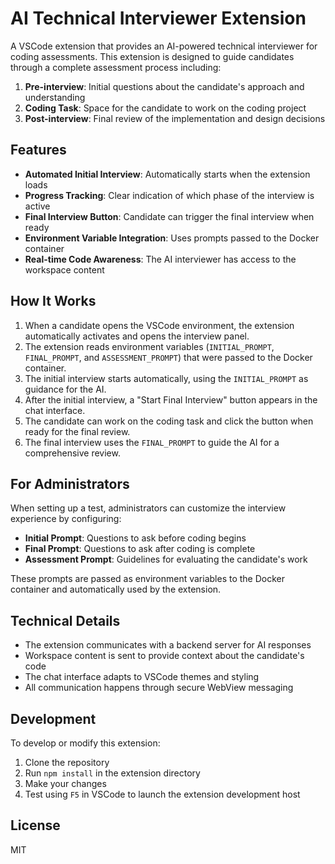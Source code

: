# AI Technical Interviewer Extension

A VSCode extension that provides an AI-powered technical interviewer for coding assessments. This extension is designed to guide candidates through a complete assessment process including:

1. **Pre-interview**: Initial questions about the candidate's approach and understanding
2. **Coding Task**: Space for the candidate to work on the coding project
3. **Post-interview**: Final review of the implementation and design decisions

## Features

- **Automated Initial Interview**: Automatically starts when the extension loads
- **Progress Tracking**: Clear indication of which phase of the interview is active
- **Final Interview Button**: Candidate can trigger the final interview when ready
- **Environment Variable Integration**: Uses prompts passed to the Docker container
- **Real-time Code Awareness**: The AI interviewer has access to the workspace content

## How It Works

1. When a candidate opens the VSCode environment, the extension automatically activates and opens the interview panel.
2. The extension reads environment variables (`INITIAL_PROMPT`, `FINAL_PROMPT`, and `ASSESSMENT_PROMPT`) that were passed to the Docker container.
3. The initial interview starts automatically, using the `INITIAL_PROMPT` as guidance for the AI.
4. After the initial interview, a "Start Final Interview" button appears in the chat interface.
5. The candidate can work on the coding task and click the button when ready for the final review.
6. The final interview uses the `FINAL_PROMPT` to guide the AI for a comprehensive review.

## For Administrators

When setting up a test, administrators can customize the interview experience by configuring:

- **Initial Prompt**: Questions to ask before coding begins
- **Final Prompt**: Questions to ask after coding is complete
- **Assessment Prompt**: Guidelines for evaluating the candidate's work

These prompts are passed as environment variables to the Docker container and automatically used by the extension.

## Technical Details

- The extension communicates with a backend server for AI responses
- Workspace content is sent to provide context about the candidate's code
- The chat interface adapts to VSCode themes and styling
- All communication happens through secure WebView messaging

## Development

To develop or modify this extension:

1. Clone the repository
2. Run `npm install` in the extension directory
3. Make your changes
4. Test using `F5` in VSCode to launch the extension development host

## License

MIT
